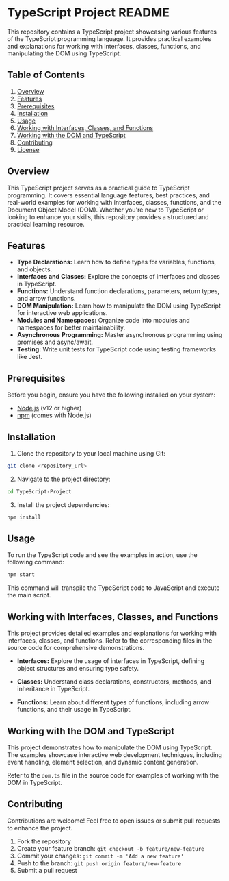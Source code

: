 # TypeScript Project README

This repository contains a TypeScript project showcasing various features of the TypeScript programming language. It provides practical examples and explanations for working with interfaces, classes, functions, and manipulating the DOM using TypeScript.

## Table of Contents

1. [Overview](#overview)
2. [Features](#features)
3. [Prerequisites](#prerequisites)
4. [Installation](#installation)
5. [Usage](#usage)
6. [Working with Interfaces, Classes, and Functions](#working-with-interfaces-classes-and-functions)
7. [Working with the DOM and TypeScript](#working-with-the-dom-and-typescript)
8. [Contributing](#contributing)
9. [License](#license)

## Overview

This TypeScript project serves as a practical guide to TypeScript programming. It covers essential language features, best practices, and real-world examples for working with interfaces, classes, functions, and the Document Object Model (DOM). Whether you're new to TypeScript or looking to enhance your skills, this repository provides a structured and practical learning resource.

## Features

- **Type Declarations:** Learn how to define types for variables, functions, and objects.
- **Interfaces and Classes:** Explore the concepts of interfaces and classes in TypeScript.
- **Functions:** Understand function declarations, parameters, return types, and arrow functions.
- **DOM Manipulation:** Learn how to manipulate the DOM using TypeScript for interactive web applications.
- **Modules and Namespaces:** Organize code into modules and namespaces for better maintainability.
- **Asynchronous Programming:** Master asynchronous programming using promises and async/await.
- **Testing:** Write unit tests for TypeScript code using testing frameworks like Jest.

## Prerequisites

Before you begin, ensure you have the following installed on your system:

- [Node.js](https://nodejs.org/) (v12 or higher)
- [npm](https://www.npmjs.com/) (comes with Node.js)

## Installation

1. Clone the repository to your local machine using Git:

```bash
git clone <repository_url>
```

2. Navigate to the project directory:

```bash
cd TypeScript-Project
```

3. Install the project dependencies:

```bash
npm install
```

## Usage

To run the TypeScript code and see the examples in action, use the following command:

```bash
npm start
```

This command will transpile the TypeScript code to JavaScript and execute the main script.

## Working with Interfaces, Classes, and Functions

This project provides detailed examples and explanations for working with interfaces, classes, and functions. Refer to the corresponding files in the source code for comprehensive demonstrations.

- **Interfaces:** Explore the usage of interfaces in TypeScript, defining object structures and ensuring type safety.

- **Classes:** Understand class declarations, constructors, methods, and inheritance in TypeScript.

- **Functions:** Learn about different types of functions, including arrow functions, and their usage in TypeScript.

## Working with the DOM and TypeScript

This project demonstrates how to manipulate the DOM using TypeScript. The examples showcase interactive web development techniques, including event handling, element selection, and dynamic content generation.

Refer to the `dom.ts` file in the source code for examples of working with the DOM in TypeScript.

## Contributing

Contributions are welcome! Feel free to open issues or submit pull requests to enhance the project.

1. Fork the repository
2. Create your feature branch: `git checkout -b feature/new-feature`
3. Commit your changes: `git commit -m 'Add a new feature'`
4. Push to the branch: `git push origin feature/new-feature`
5. Submit a pull request

